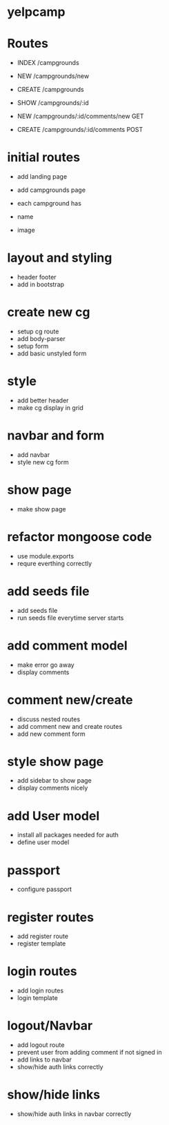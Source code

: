 # yelpcamp

# Routes

* INDEX  /campgrounds
* NEW    /campgrounds/new
* CREATE /campgrounds
* SHOW   /campgrounds/:id

* NEW    /campgrounds/:id/comments/new  GET
* CREATE /campgrounds/:id/comments	  POST

# initial routes
* add landing page
* add campgrounds page

* each campground has
* name
* image

# layout and styling

* header footer
* add in bootstrap


# create new cg
* setup cg route
* add body-parser
* setup form
* add basic unstyled form


# style
* add better header
* make cg display in grid

# navbar and form
* add navbar
* style new cg form

# show page
* make show page

# refactor mongoose code
* use module.exports
* requre everthing correctly

# add seeds file
* add seeds file
* run seeds file everytime server starts

# add comment model
* make error go away
* display comments

# comment new/create
* discuss nested routes
* add comment new and create routes
* add new comment form

# style show page

* add sidebar to show page
* display comments nicely

# add User model

* install all packages needed for auth
* define user model

# passport

* configure passport

# register routes

* add register route
* register template

# login routes

* add login routes
* login template

# logout/Navbar

* add logout route
* prevent user from adding comment if not signed in
* add links to navbar
* show/hide auth links correctly


# show/hide links
* show/hide auth links in navbar correctly